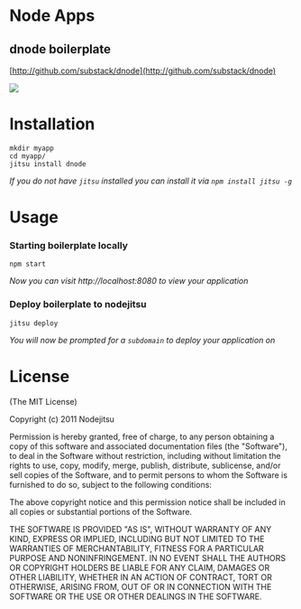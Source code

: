 # Node Apps
## dnode boilerplate

[http://github.com/substack/dnode](http://github.com/substack/dnode)

![](https://github.com/nodeapps/boilerplates/raw/master/screenshots/dnode.png)

# Installation

    mkdir myapp
    cd myapp/
    jitsu install dnode

*If you do not have `jitsu` installed you can install it via `npm install jitsu -g`*


# Usage

### Starting boilerplate locally

    npm start

*Now you can visit http://localhost:8080 to view your application*

### Deploy boilerplate to nodejitsu

    jitsu deploy

*You will now be prompted for a `subdomain` to deploy your application on*


# License

(The MIT License)

Copyright (c) 2011 Nodejitsu

Permission is hereby granted, free of charge, to any person obtaining a copy of this software and associated documentation files (the "Software"), to deal in the Software without restriction, including without limitation the rights to use, copy, modify, merge, publish, distribute, sublicense, and/or sell copies of the Software, and to permit persons to whom the Software is furnished to do so, subject to the following conditions:

The above copyright notice and this permission notice shall be included in all copies or substantial portions of the Software.

THE SOFTWARE IS PROVIDED "AS IS", WITHOUT WARRANTY OF ANY KIND, EXPRESS OR IMPLIED, INCLUDING BUT NOT LIMITED TO THE WARRANTIES OF MERCHANTABILITY, FITNESS FOR A PARTICULAR PURPOSE AND NONINFRINGEMENT. IN NO EVENT SHALL THE AUTHORS OR COPYRIGHT HOLDERS BE LIABLE FOR ANY CLAIM, DAMAGES OR OTHER LIABILITY, WHETHER IN AN ACTION OF CONTRACT, TORT OR OTHERWISE, ARISING FROM, OUT OF OR IN CONNECTION WITH THE SOFTWARE OR THE USE OR OTHER DEALINGS IN THE SOFTWARE.
